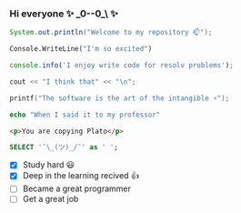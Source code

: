 ### Hi everyone ✨ \_0--0_\ ✨ 

```java
System.out.println("Welcome to my repository 📫");
```
```vb
Console.WriteLine("I'm so excited")
````
```javascript
console.info('I enjoy write code for resolv problems');
```
```cpp
cout << "I think that" << "\n"; 
```
```c
printf("The software is the art of the intangible ⚡");
```
```PHP
echo "When I said it to my professor"
```
```html
<p>You are copying Plato</p>
```
```sql
SELECT '¯\_(ツ)_/¯' as ' ';
```

<!--
**MasterOf-None/MasterOf-None** is a ✨ _special_ ✨ repository because its `README.md` (this file) appears on your GitHub profile.

Here are some ideas to get you started:

- 🔭 I’m currently working on ...
- 🌱 I’m currently learning ...
- 👯 I’m looking to collaborate on ...
- 🤔 I’m looking for help with ...
- 💬 Ask me about ...
- 📫 How to reach me: ...
- 😄 Pronouns: ...
- ⚡ Fun fact: ...
-->

* [x] Study hard :smiley:
* [x] Deep in the learning recived :+1:
* [ ] Became a great programmer
* [ ] Get a great job
